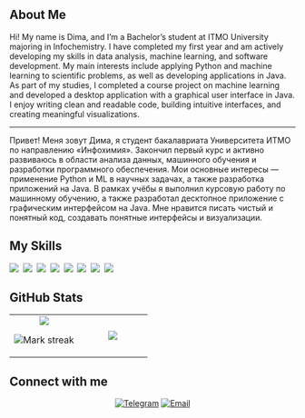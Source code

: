 ## About Me

Hi! My name is Dima, and I’m a Bachelor’s student at ITMO University majoring in Infochemistry. I have completed my first year and am actively developing my skills in data analysis, machine learning, and software development. My main interests include applying Python and machine learning to scientific problems, as well as developing applications in Java. As part of my studies, I completed a course project on machine learning and developed a desktop application with a graphical user interface in Java. I enjoy writing clean and readable code, building intuitive interfaces, and creating meaningful visualizations.

* * *

Привет! Меня зовут Дима, я студент бакалавриата Университета ИТМО по направлению «Инфохимия». Закончил первый курс и активно развиваюсь в области анализа данных, машинного обучения и разработки программного обеспечения. Мои основные интересы — применение Python и ML в научных задачах, а также разработка приложений на Java. В рамках учёбы я выполнил курсовую работу по машинному обучению, а также разработал десктопное приложение с графическим интерфейсом на Java. Мне нравится писать чистый и понятный код, создавать понятные интерфейсы и визуализации.

## My Skills

<img src="https://img.shields.io/badge/Java-%23ED8B00.svg?logo=openjdk&logoColor=white"> 
<img src="https://img.shields.io/badge/Python-3776AB?logo=python&logoColor=fff"> 
<img src="https://img.shields.io/badge/Linux-FCC624?logo=linux&logoColor=black"> 
<img src="https://img.shields.io/badge/Postgres-%23316192.svg?logo=postgresql&logoColor=white"> 
<img src="https://img.shields.io/badge/Bash-4EAA25?logo=gnubash&logoColor=fff"> 
<img src="https://img.shields.io/badge/HTML-%23E34F26.svg?logo=html5&logoColor=white"> 
<img src="https://img.shields.io/badge/Google%20Gemini-886FBF?logo=googlegemini&logoColor=fff"> 
<img src="https://img.shields.io/badge/ChatGPT-74aa9c?logo=openai&logoColor=white"> 

## GitHub Stats

<table><tbody><tr border="none"><td width="50%" align="center">
<img align="center" src="https://readme-stats-fork-mauve.vercel.app/api/?username=dimasavr2006&theme=dark&show_icons=true&count_private=true">

<img alt="Mark streak" src="https://github-readme-streak-stats-five-roan.vercel.app?user=dimasavr2006&theme=dark"></td><td width="50%" align="center">
<img align="center" src="https://readme-stats-fork-mauve.vercel.app/api/top-langs/?username=dimasavr2006&theme=dark&hide_border=false&no-bg=true&no-frame=true&langs_count=6"></td></tr></tbody></table>

## Connect with me

<p align="center">
<a href="https://t.me/dimasavr"><img src="https://img.shields.io/badge/Telegram-2CA5E0?style=flat&logo=telegram&logoColor=white" alt="Telegram"></a>  
<a href="mailto:dimasavr@yandex.ru"><img src="https://img.shields.io/badge/Email-dimasavr@yandex.ru-D14836?style=flat&logo=gmail&logoColor=white" alt="Email"></a>
</p>

